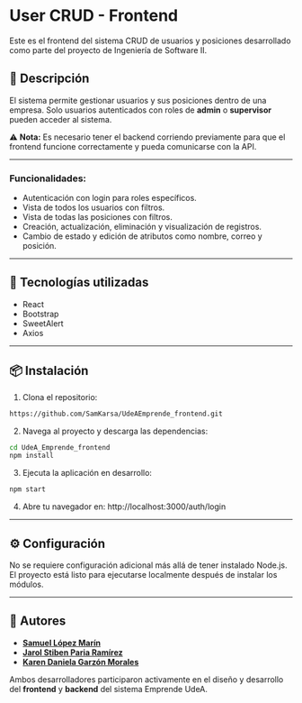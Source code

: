 # User CRUD - Frontend

Este es el frontend del sistema CRUD de usuarios y posiciones desarrollado como parte del proyecto de Ingeniería de Software II.

## 🚀 Descripción

El sistema permite gestionar usuarios y sus posiciones dentro de una empresa. Solo usuarios autenticados con roles de **admin** o **supervisor** pueden acceder al sistema.

⚠️ **Nota:** Es necesario tener el backend corriendo previamente para que el frontend funcione correctamente y pueda comunicarse con la API.

---

### Funcionalidades:
- Autenticación con login para roles específicos.
- Vista de todos los usuarios con filtros.
- Vista de todas las posiciones con filtros.
- Creación, actualización, eliminación y visualización de registros.
- Cambio de estado y edición de atributos como nombre, correo y posición.

---

## 🧰 Tecnologías utilizadas

- React
- Bootstrap
- SweetAlert
- Axios

---

## 📦 Instalación

1. Clona el repositorio:

```bash
https://github.com/SamKarsa/UdeAEmprende_frontend.git
```

2. Navega al proyecto y descarga las dependencias:

```bash
cd UdeA_Emprende_frontend
npm install
```

3. Ejecuta la aplicación en desarrollo:

```bash
npm start
```

4. Abre tu navegador en: http://localhost:3000/auth/login

---

## ⚙️ Configuración

No se requiere configuración adicional más allá de tener instalado Node.js. El proyecto está listo para ejecutarse localmente después de instalar los módulos.

---

## 👥 Autores

- [**Samuel López Marín**](https://github.com/SamKarsa)
- [**Jarol Stiben Paria Ramírez**](https://github.com/JarolParia)
- [**Karen Daniela Garzón Morales**](https://github.com/Karencita777)

Ambos desarrolladores participaron activamente en el diseño y desarrollo del **frontend** y **backend** del sistema Emprende UdeA.




